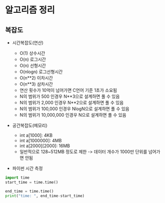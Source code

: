 # 알고리즘 정리

## 복잡도
- 시간복잡도(연산)
  - O(1) 상수시간 
  - O(n) 로그시간
  - O(n) 선형시간 
  - O(nlogn) 로그선형시간
  - O(n**2) 이차시간
  - O(n**3) 삼차시간
  - 연산 횟수가 10억이 넘어가면 C언어 기준 1초가 소요됨
  - N의 범위가 500 인경우 N**3으로 설계하면 풀 수 있음
  - N의 범위가 2,000 인경우 N**2으로 설계하면 풀 수 있음
  - N의 범위가 100,000 인경우 NlogN으로 설계하면 풀 수 있음
  - N의 범위가 10,000,000 인경우 N으로 설계하면 풀 수 있음

- 공간복잡도(메모리)
  - int a[1000]: 4KB
  - int a[1000000]: 4MB
  - int a[2000][2000]: 16MB
  - 일반적으로 128~512MB 정도로 제한 -> 데이터 개수가 1000만 단위를 넘어가면 안됨

- 파이썬 시간 측정
~~~python
import time
start_time = time.time()

end_time = time.time()
print("time: ", end_time-start_time)
~~~